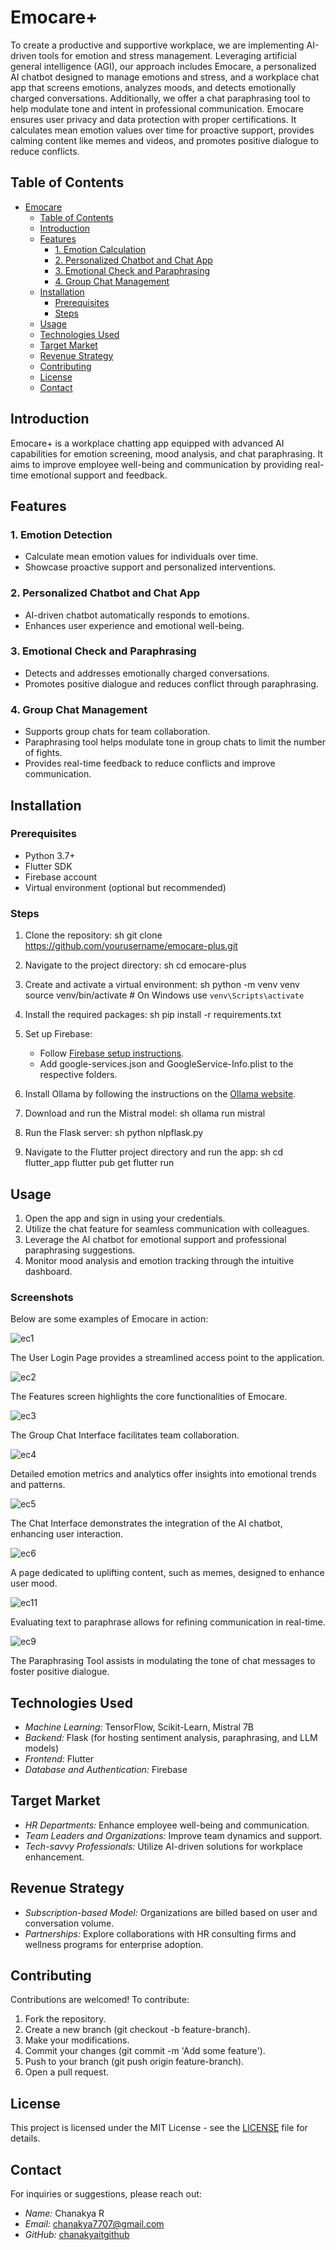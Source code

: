# Emocare+

To create a productive and supportive workplace, we are implementing AI-driven tools for emotion and stress management. Leveraging artificial general intelligence (AGI), our approach includes Emocare, a personalized AI chatbot designed to manage emotions and stress, and a workplace chat app that screens emotions, analyzes moods, and detects emotionally charged conversations. Additionally, we offer a chat paraphrasing tool to help modulate tone and intent in professional communication. Emocare ensures user privacy and data protection with proper certifications. It calculates mean emotion values over time for proactive support, provides calming content like memes and videos, and promotes positive dialogue to reduce conflicts.

## Table of Contents

- [Emocare](#emocare)
  - [Table of Contents](#table-of-contents)
  - [Introduction](#introduction)
  - [Features](#features)
    - [1. Emotion Calculation](#1-emotion-calculation)
    - [2. Personalized Chatbot and Chat App](#2-personalized-chatbot-and-chat-app)
    - [3. Emotional Check and Paraphrasing](#3-emotional-check-and-paraphrasing)
    - [4. Group Chat Management](#4-group-chat-management)
  - [Installation](#installation)
    - [Prerequisites](#prerequisites)
    - [Steps](#steps)
  - [Usage](#usage)
  - [Technologies Used](#technologies-used)
  - [Target Market](#target-market)
  - [Revenue Strategy](#revenue-strategy)
  - [Contributing](#contributing)
  - [License](#license)
  - [Contact](#contact)

## Introduction

Emocare+ is a workplace chatting app equipped with advanced AI capabilities for emotion screening, mood analysis, and chat paraphrasing. It aims to improve employee well-being and communication by providing real-time emotional support and feedback.

## Features

### 1. Emotion Detection
- Calculate mean emotion values for individuals over time.
- Showcase proactive support and personalized interventions.

### 2. Personalized Chatbot and Chat App
- AI-driven chatbot automatically responds to emotions.
- Enhances user experience and emotional well-being.

### 3. Emotional Check and Paraphrasing
- Detects and addresses emotionally charged conversations.
- Promotes positive dialogue and reduces conflict through paraphrasing.

### 4. Group Chat Management
- Supports group chats for team collaboration.
- Paraphrasing tool helps modulate tone in group chats to limit the number of fights.
- Provides real-time feedback to reduce conflicts and improve communication.

## Installation

### Prerequisites

- Python 3.7+
- Flutter SDK
- Firebase account
- Virtual environment (optional but recommended)

### Steps

1. Clone the repository:
    sh
    git clone https://github.com/yourusername/emocare-plus.git
    
2. Navigate to the project directory:
    sh
    cd emocare-plus
    
3. Create and activate a virtual environment:
    sh
    python -m venv venv
    source venv/bin/activate  # On Windows use `venv\Scripts\activate`
    
4. Install the required packages:
    sh
    pip install -r requirements.txt
    

5. Set up Firebase:
    - Follow [Firebase setup instructions](https://firebase.google.com/docs/flutter/setup).
    - Add google-services.json and GoogleService-Info.plist to the respective folders.

6. Install Ollama by following the instructions on the [Ollama website](https://ollama.com).

7. Download and run the Mistral model:
    sh
    ollama run mistral
    

8. Run the Flask server:
    sh
    python nlpflask.py
    

9. Navigate to the Flutter project directory and run the app:
    sh
    cd flutter_app
    flutter pub get
    flutter run
    

## Usage

1. Open the app and sign in using your credentials.
2. Utilize the chat feature for seamless communication with colleagues.
3. Leverage the AI chatbot for emotional support and professional paraphrasing suggestions.
4. Monitor mood analysis and emotion tracking through the intuitive dashboard.

### Screenshots

Below are some examples of Emocare in action:

![ec1](https://github.com/user-attachments/assets/5e0aa4a5-b7f0-4f5d-bb1f-25149b7fa741)

The User Login Page provides a streamlined access point to the application.

![ec2](https://github.com/user-attachments/assets/530b2491-39a5-4259-b033-1dbe08647f86)

The Features screen highlights the core functionalities of Emocare.

![ec3](https://github.com/user-attachments/assets/89c30969-b50e-4ffb-a751-47e26a28e83b)


The Group Chat Interface facilitates team collaboration.

![ec4](https://github.com/user-attachments/assets/6d478040-5094-41ec-adb7-177a8820b0ed)


Detailed emotion metrics and analytics offer insights into emotional trends and patterns.

![ec5](https://github.com/user-attachments/assets/ce36907b-b278-4f9d-a017-2235aec0ad48)


The Chat Interface demonstrates the integration of the AI chatbot, enhancing user interaction.

![ec6](https://github.com/user-attachments/assets/d67430cd-3be8-409f-abec-ad89c2e4e3cb)

A page dedicated to uplifting content, such as memes, designed to enhance user mood.

![ec11](https://github.com/user-attachments/assets/48a5de6c-6a88-42a1-ae2c-9f4388885ab2)

Evaluating text to paraphrase allows for refining communication in real-time.

![ec9](https://github.com/user-attachments/assets/65238944-bd06-4b4a-a4bb-463cafc71ea2)

The Paraphrasing Tool assists in modulating the tone of chat messages to foster positive dialogue.

## Technologies Used

- *Machine Learning:* TensorFlow, Scikit-Learn, Mistral 7B
- *Backend:* Flask (for hosting sentiment analysis, paraphrasing, and LLM models)
- *Frontend:* Flutter
- *Database and Authentication:* Firebase

## Target Market

- *HR Departments:* Enhance employee well-being and communication.
- *Team Leaders and Organizations:* Improve team dynamics and support.
- *Tech-savvy Professionals:* Utilize AI-driven solutions for workplace enhancement.

## Revenue Strategy

- *Subscription-based Model:* Organizations are billed based on user and conversation volume.
- *Partnerships:* Explore collaborations with HR consulting firms and wellness programs for enterprise adoption.

## Contributing

Contributions are welcomed! To contribute:

1. Fork the repository.
2. Create a new branch (git checkout -b feature-branch).
3. Make your modifications.
4. Commit your changes (git commit -m 'Add some feature').
5. Push to your branch (git push origin feature-branch).
6. Open a pull request.

## License

This project is licensed under the MIT License - see the [LICENSE](LICENSE) file for details.

## Contact

For inquiries or suggestions, please reach out:

- *Name:* Chanakya R
- *Email:* chanakya7707@gmail.com
- *GitHub:* [chanakyaitgithub](https://github.com/chanakyaitgithub)



